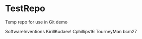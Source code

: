 # TestRepo
Temp repo for use in Git demo

SoftwareInventions
KirillKudaev!
Cphillips16
TourneyMan
bcm27

